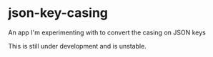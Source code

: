 # json-key-casing
An app I'm experimenting with to convert the casing on JSON keys

This is still under development and is unstable.
